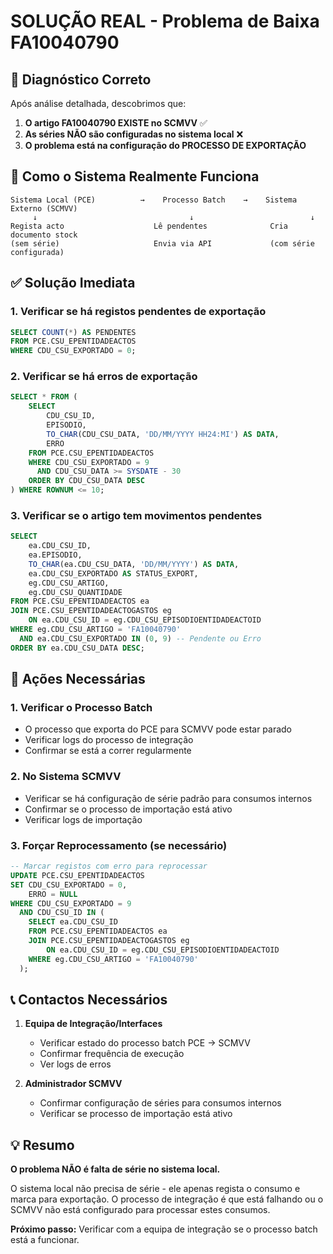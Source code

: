 # SOLUÇÃO REAL - Problema de Baixa FA10040790

## 🎯 Diagnóstico Correto

Após análise detalhada, descobrimos que:

1. **O artigo FA10040790 EXISTE no SCMVV** ✅
2. **As séries NÃO são configuradas no sistema local** ❌
3. **O problema está na configuração do PROCESSO DE EXPORTAÇÃO**

## 📌 Como o Sistema Realmente Funciona

```schema
Sistema Local (PCE)          →    Processo Batch    →    Sistema Externo (SCMVV)
     ↓                                  ↓                          ↓
Regista acto                    Lê pendentes              Cria documento stock
(sem série)                     Envia via API             (com série configurada)
```

## ✅ Solução Imediata

### 1. Verificar se há registos pendentes de exportação

```sql
SELECT COUNT(*) AS PENDENTES
FROM PCE.CSU_EPENTIDADEACTOS
WHERE CDU_CSU_EXPORTADO = 0;
```

### 2. Verificar se há erros de exportação

```sql
SELECT * FROM (
    SELECT 
        CDU_CSU_ID,
        EPISODIO,
        TO_CHAR(CDU_CSU_DATA, 'DD/MM/YYYY HH24:MI') AS DATA,
        ERRO
    FROM PCE.CSU_EPENTIDADEACTOS
    WHERE CDU_CSU_EXPORTADO = 9
      AND CDU_CSU_DATA >= SYSDATE - 30
    ORDER BY CDU_CSU_DATA DESC
) WHERE ROWNUM <= 10;
```

### 3. Verificar se o artigo tem movimentos pendentes

```sql
SELECT 
    ea.CDU_CSU_ID,
    ea.EPISODIO,
    TO_CHAR(ea.CDU_CSU_DATA, 'DD/MM/YYYY') AS DATA,
    ea.CDU_CSU_EXPORTADO AS STATUS_EXPORT,
    eg.CDU_CSU_ARTIGO,
    eg.CDU_CSU_QUANTIDADE
FROM PCE.CSU_EPENTIDADEACTOS ea
JOIN PCE.CSU_EPENTIDADEACTOGASTOS eg 
    ON ea.CDU_CSU_ID = eg.CDU_CSU_EPISODIOENTIDADEACTOID
WHERE eg.CDU_CSU_ARTIGO = 'FA10040790'
  AND ea.CDU_CSU_EXPORTADO IN (0, 9) -- Pendente ou Erro
ORDER BY ea.CDU_CSU_DATA DESC;
```

## 🔧 Ações Necessárias

### 1. **Verificar o Processo Batch**

- O processo que exporta do PCE para SCMVV pode estar parado
- Verificar logs do processo de integração
- Confirmar se está a correr regularmente

### 2. **No Sistema SCMVV**

- Verificar se há configuração de série padrão para consumos internos
- Confirmar se o processo de importação está ativo
- Verificar logs de importação

### 3. **Forçar Reprocessamento** (se necessário)

```sql
-- Marcar registos com erro para reprocessar
UPDATE PCE.CSU_EPENTIDADEACTOS
SET CDU_CSU_EXPORTADO = 0,
    ERRO = NULL
WHERE CDU_CSU_EXPORTADO = 9
  AND CDU_CSU_ID IN (
    SELECT ea.CDU_CSU_ID
    FROM PCE.CSU_EPENTIDADEACTOS ea
    JOIN PCE.CSU_EPENTIDADEACTOGASTOS eg 
        ON ea.CDU_CSU_ID = eg.CDU_CSU_EPISODIOENTIDADEACTOID
    WHERE eg.CDU_CSU_ARTIGO = 'FA10040790'
  );
```

## 📞 Contactos Necessários

1. **Equipa de Integração/Interfaces**
   - Verificar estado do processo batch PCE → SCMVV
   - Confirmar frequência de execução
   - Ver logs de erros

2. **Administrador SCMVV**
   - Confirmar configuração de séries para consumos internos
   - Verificar se processo de importação está ativo

## 💡 Resumo

**O problema NÃO é falta de série no sistema local.**

O sistema local não precisa de série - ele apenas regista o consumo e marca para exportação. O processo de integração é que está falhando ou o SCMVV não está configurado para processar estes consumos.

**Próximo passo:** Verificar com a equipa de integração se o processo batch está a funcionar.
